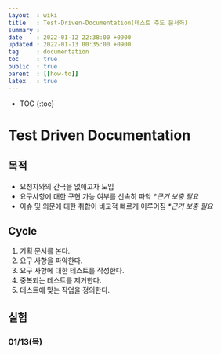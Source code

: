 ```yaml
---
layout  : wiki
title   : Test-Driven-Documentation(테스트 주도 문서화)
summary :
date    : 2022-01-12 22:38:00 +0900
updated : 2022-01-13 00:35:00 +0900
tag     : documentation
toc     : true
public  : true
parent  : [[how-to]]
latex   : true
---
```

* TOC
{:toc}

# Test Driven Documentation

## 목적
- 요청자와의 간극을 없애고자 도입
- 요구사항에 대한 구현 가능 여부를 신속히 파악 _*근거 보충 필요_
- 이슈 및 의문에 대한 취합이 비교적 빠르게 이루어짐 _*근거 보충 필요_


## Cycle
1. 기획 문서를 본다.
2. 요구 사항을 파악한다.
3. 요구 사항에 대한 테스트를 작성한다.
4. 중복되는 테스트를 제거한다.
5. 테스트에 맞는 작업을 정의한다.


## 실험

### 01/13(목) 
